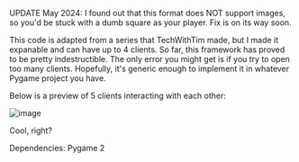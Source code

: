 UPDATE May 2024: I found out that this format does NOT support images, so you'd be stuck with a dumb square as your player. Fix is on its way soon.

This code is adapted from a series that TechWithTim made, but I made it expanable and can have up to 4 clients. So far, this framework has proved to be pretty indestructible. The only error you might get is if you try to open too many clients. Hopefully, it's generic enough to implement it in whatever Pygame project you have.

Below is a preview of 5 clients interacting with each other:

![image](https://github.com/Stormwrecker/pygame-multiplayer-framework/assets/109243857/a5931535-e65c-4fa0-9837-c52639dc5b43)

Cool, right?


Dependencies:
Pygame 2
